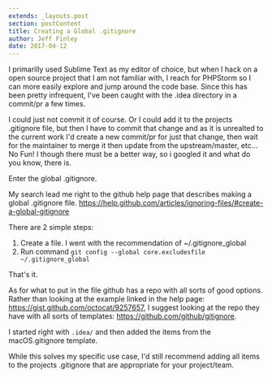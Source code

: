```yaml
---
extends: _layouts.post
section: postContent
title: Creating a Global .gitignore
author: Jeff Finley
date: 2017-04-12
---
```


I primarilly used Sublime Text as my editor of choice, but when I hack on a open source project that I am not familiar with, I reach for PHPStorm so I can more easily explore and jump around the code base. Since this has been pretty infrequent, I've been caught with the .idea directory in a commit/pr a few times.

I could just not commit it of course. Or I could add it to the projects .gitignore file, but then I have to commit that change and as it is unrealted to the current work I'd create a new commit/pr for just that change, then wait for the maintainer to merge it then update from the upstream/master, etc... No Fun! I though there must be a better way, so i googled it and what do you know, there is.

Enter the global .gitignore.

My search lead me right to the github help page that describes making a global .gitignore file.
https://help.github.com/articles/ignoring-files/#create-a-global-gitignore

There are 2 simple steps:

1. Create a file. I went with the recommendation of ~/.gitignore_global
2. Run command ```git config --global core.excludesfile ~/.gitignore_global```

That's it.

As for what to put in the file github has a repo with all sorts of good options. Rather than looking at the example linked in the help page: https://gist.github.com/octocat/9257657, I suggest looking at the repo they have with all sorts of templates: https://github.com/github/gitignore.

I started right with ```.idea/``` and then added the items from the macOS.gitignore template.

While this solves my specific use case, I'd still recommend adding all items to the projects .gitignore that are appropriate for your project/team.
